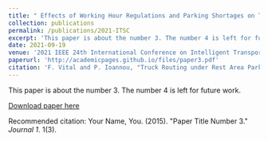 ```yaml
---
title: " Effects of Working Hour Regulations and Parking Shortages on Truck Electrification"
collection: publications
permalink: /publications/2021-ITSC
excerpt: 'This paper is about the number 3. The number 4 is left for future work.'
date: 2021-09-19
venue: '2021 IEEE 24th International Conference on Intelligent Transportation Systems (ITSC) (Accepted)'
paperurl: 'http://academicpages.github.io/files/paper3.pdf'
citation: 'F. Vital and P. Ioannou, "Truck Routing under Rest Area Parking Constraints," <i>2021 IEEE 24th International Conference on Intelligent Transportation Systems (ITSC)</i>, 2021 (Accepted)'
---
```

This paper is about the number 3. The number 4 is left for future work.

[Download paper here](http://academicpages.github.io/files/paper3.pdf)

Recommended citation: Your Name, You. (2015). "Paper Title Number 3." <i>Journal 1</i>. 1(3).